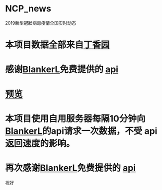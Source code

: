 # NCP_news

2019新型冠狀病毒疫情全国实时动态

# 本项目数据全部来自[丁香园](https://ncov.dxy.cn/ncovh5/view/pneumonia)

# 感谢[BlankerL](https://github.com/BlankerL/DXY-2019-nCoV-Crawler)免费提供的 [api](https://lab.isaaclin.cn/nCoV/)

# [预览](https://haibinkhb.github.io)

# 本项目使用自用服务器每隔10分钟向[BlankerL](https://github.com/BlankerL/DXY-2019-nCoV-Crawler)的api请求一次数据，不受 api 返回速度的影响。

# 再次感谢[BlankerL](https://github.com/BlankerL/DXY-2019-nCoV-Crawler)免费提供的 [api](https://lab.isaaclin.cn/nCoV/)

祝好
